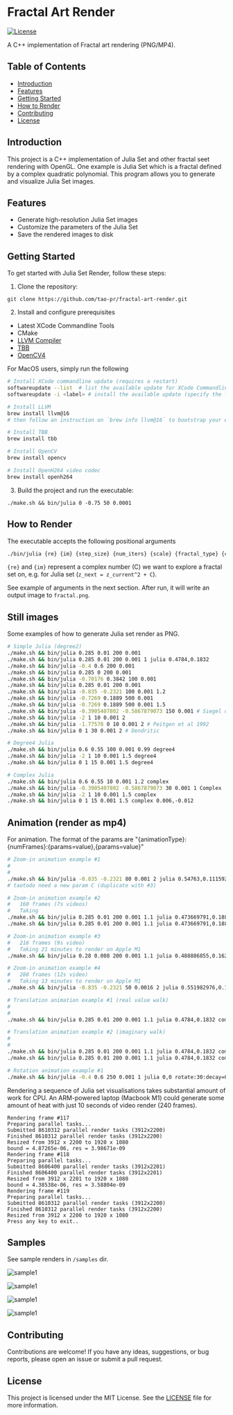 # Fractal Art Render

[![License](https://img.shields.io/badge/license-MIT-blue.svg)](https://github.com/tao-pr/julia-set-cpp/blob/main/LICENSE)

A C++ implementation of Fractal art rendering (PNG/MP4).

## Table of Contents

- [Introduction](#introduction)
- [Features](#features)
- [Getting Started](#getting-started)
- [How to Render](#how-to-render)
- [Contributing](#contributing)
- [License](#license)

## Introduction

This project is a C++ implementation of Julia Set and other fractal seet rendering with OpenGL. One example is Julia Set which is a fractal defined by a complex quadratic polynomial. This program allows you to generate and visualize Julia Set images.

## Features

- Generate high-resolution Julia Set images
- Customize the parameters of the Julia Set
- Save the rendered images to disk

## Getting Started

To get started with Julia Set Render, follow these steps:

1. Clone the repository:

  ```shell
  git clone https://github.com/tao-pr/fractal-art-render.git
  ```

2. Install and configure prerequisites

- Latest XCode Commandline Tools
- CMake
- [LLVM Compiler](https://github.com/llvm/llvm-project/tree/main)
- [TBB](https://github.com/oneapi-src/oneTBB)
- [OpenCV4](https://opencv.org/releases/)

For MacOS users, simply run the following

```sh
# Install XCode commandline update (requires a restart)
softwareupdate --list  # list the available update for XCode Commandline Tools
softwareupdate -i <label> # install the available update (specify the label got from previous command)

# Install LLVM
brew install llvm@16
# then follow an instruction on `brew info llvm@16` to bootstrap your environment

# Install TBB
brew install tbb

# Install OpenCV
brew install opencv

# Install OpenH264 video codec
brew install openh264
```

3. Build the project and run the executable:

  ```shell
  ./make.sh && bin/julia 0 -0.75 50 0.0001
  ```

## How to Render

The executable accepts the following positional arguments

```sh
./bin/julia {re} {im} {step_size} {num_iters} {scale} {fractal_type} {centre} {animation_params}
```

`{re}` and `{im}` represent a complex number (C) we want to explore a fractal set on, e.g. for Julia set (`z_next = z_current^2 + C`).

See example of arguments in the next section. After run, it will write an output image to `fractal.png`.

## Still images

Some examples of how to generate Julia set render as PNG.

```sh
# Simple Julia (degree2)
./make.sh && bin/julia 0.285 0.01 200 0.001
./make.sh && bin/julia 0.285 0.01 200 0.001 1 julia 0.4784,0.1832
./make.sh && bin/julia -0.4 0.6 200 0.001
./make.sh && bin/julia 0.285 0 200 0.001
./make.sh && bin/julia -0.70176 0.3842 100 0.001
./make.sh && bin/julia 0.285 0.01 200 0.001
./make.sh && bin/julia -0.835 -0.2321 100 0.001 1.2
./make.sh && bin/julia -0.7269 0.1889 500 0.001
./make.sh && bin/julia -0.7269 0.1889 500 0.001 1.5
./make.sh && bin/julia -0.3905407802 -0.5867879073 150 0.001 # Siegel disks
./make.sh && bin/julia -2 1 10 0.001 2
./make.sh && bin/julia -1.77578 0 10 0.001 2 # Peitgen et al 1992
./make.sh && bin/julia 0 1 30 0.001 2 # Dendritic

# Degree4 Julia
./make.sh && bin/julia 0.6 0.55 100 0.001 0.99 degree4
./make.sh && bin/julia -2 1 10 0.001 1.5 degree4
./make.sh && bin/julia 0 1 15 0.001 1.5 degree4

# Complex Julia
./make.sh && bin/julia 0.6 0.55 10 0.001 1.2 complex
./make.sh && bin/julia -0.3905407802 -0.5867879073 30 0.001 1 Complex
./make.sh && bin/julia -2 1 10 0.001 1.5 complex
./make.sh && bin/julia 0 1 15 0.001 1.5 complex 0.006,-0.012
```

## Animation (render as mp4)

For animation. The format of the params are "{animationType}:{numFrames}:{params=value},{params=value}"

```sh
# Zoom-in animation example #1
#
#
./make.sh && bin/julia -0.835 -0.2321 80 0.001 2 julia 0.54763,0.111592 zoom:120:0.99
# taotodo need a new param C (duplicate with #3)

# Zoom-in animation example #2
#   160 frames (7s videos)
#   Taking 
./make.sh && bin/julia 0.285 0.01 200 0.001 1.1 julia 0.473669791,0.188451676 zoom:160:ratio=0.92,decayEvery=3,decay=-8,maxIters=1000
./make.sh && bin/julia 0.285 0.01 200 0.001 1.1 julia 0.473669791,0.188451676 zoom:160:ratio=0.92,decayEvery=3,decay=-8,maxIters=1000

# Zoom-in animation example #3
#   216 frames (9s video)
#   Taking 21 minutes to render on Apple M1
./make.sh && bin/julia 0.28 0.008 200 0.001 1.1 julia 0.488886855,0.162962134 zoom:216:ratio=0.9,decayEvery=3,decay=-20,maxIters=1200

# Zoom-in animation example #4
#   288 frames (12s video)
#   Taking 13 minutes to render on Apple M1
./make.sh && bin/julia -0.835 -0.2321 50 0.0016 2 julia 0.551982976,0.103081008 zoom:288:ratio=0.92,decayEvery=8,decay=-15,maxIters=300

# Translation animation example #1 (real value walk)
#
#
./make.sh && bin/julia 0.285 0.01 200 0.001 1.1 julia 0.4784,0.1832 complex:25:stepRe=0.0002,decay=0

# Translation animation example #2 (imaginary walk)
#
#
./make.sh && bin/julia 0.285 0.01 200 0.001 1.1 julia 0.4784,0.1832 complex:25:stepRe=0,stepIm=0.001,decay=0
./make.sh && bin/julia 0.285 0.01 200 0.001 1.1 julia 0.4784,0.1832 complex:25:stepRe=0,stepIm=-0.001,decay=-5,decayEvery=10

# Rotation animation example #1
./make.sh && bin/julia -0.4 0.6 250 0.001 1 julia 0,0 rotate:30:decay=0,angle=0.001
```

Rendering a sequence of Julia set visualisations takes substantial amount of work for CPU. An ARM-powered laptop (Macbook M1) could generate some amount of heat with just 10 seconds of video render (240 frames).

```
Rendering frame #117
Preparing parallel tasks...
Submitted 8610312 parallel render tasks (3912x2200)
Finished 8610312 parallel render tasks (3912x2200)
Resized from 3912 x 2200 to 1920 x 1080
bound = 4.87265e-06, res = 3.98671e-09
Rendering frame #118
Preparing parallel tasks...
Submitted 8606400 parallel render tasks (3912x2201)
Finished 8606400 parallel render tasks (3912x2201)
Resized from 3912 x 2201 to 1920 x 1080
bound = 4.38538e-06, res = 3.58804e-09
Rendering frame #119
Preparing parallel tasks...
Submitted 8610312 parallel render tasks (3912x2200)
Finished 8610312 parallel render tasks (3912x2200)
Resized from 3912 x 2200 to 1920 x 1080
Press any key to exit..
```

## Samples

See sample renders in `/samples` dir.

![sample1](samples/fractal-1.png)

![sample1](samples/fractal-2.png)

![sample1](samples/fractal-10.png)

![sample1](samples/fractal-4.png)

## Contributing

Contributions are welcome! If you have any ideas, suggestions, or bug reports, please open an issue or submit a pull request.

## License

This project is licensed under the MIT License. See the [LICENSE](LICENSE) file for more information.
